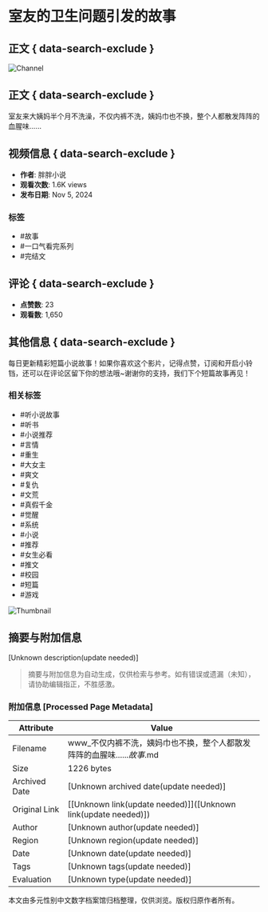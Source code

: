 # 室友的卫生问题引发的故事

## 正文 { data-search-exclude }


![Channel](https://i.ytimg.com/an/UldSt6Oq9jKW5-x41xgcNA/featured_channel.jpg?v=664de899)

## 正文 { data-search-exclude }

室友来大姨妈半个月不洗澡，不仅内裤不洗，姨妈巾也不换，整个人都散发阵阵的血腥味......

## 视频信息 { data-search-exclude }

- **作者**: 胖胖小说
- **观看次数**: 1.6K views
- **发布日期**: Nov 5, 2024

### 标签
- #故事
- #一口气看完系列
- #完结文

## 评论 { data-search-exclude }
- **点赞数**: 23
- **观看数**: 1,650

## 其他信息 { data-search-exclude }
每日更新精彩短篇小说故事！如果你喜欢这个影片，记得点赞，订阅和开启小铃铛，还可以在评论区留下你的想法哦~谢谢你的支持，我们下个短篇故事再见！

### 相关标签
- #听小说故事
- #听书
- #小说推荐
- #言情
- #重生
- #大女主
- #爽文
- #复仇
- #文荒
- #真假千金
- #觉醒
- #系统
- #小说
- #推荐
- #女生必看
- #推文
- #校园
- #短篇
- #游戏

![Thumbnail](https://i.ytimg.com/vi/84Jo3IMRmnE/hqdefault.jpg?sqp=-oaymwFACKgBEF5IWvKriqkDMwgBFQAAiEIYAdgBAeIBCggYEAIYBjgBQAHwAQH4Ac4FgAKACooCDAgAEAEYOSBjKGUwDw==&rs=AOn4CLC_uZ8DWO-Y_Rlvw2Rn0mH_xiaxqg)
<!-- tcd_original_link https://www.youtube.com/watch?v=cqZgTI9z5yM -->


## 摘要与附加信息

<!-- tcd_abstract -->
[Unknown description(update needed)]
<!-- tcd_abstract_end -->

> 摘要与附加信息为自动生成，仅供检索与参考。如有错误或遗漏（未知），请协助编辑指正，不胜感激。

### 附加信息 [Processed Page Metadata]

| Attribute       | Value                                  |
|-----------------|----------------------------------------|
| Filename        | www_不仅内裤不洗，姨妈巾也不换，整个人都散发阵阵的血腥味......_故事_.md                             |
| Size            | 1226 bytes                           |
| Archived Date   | [Unknown archived date(update needed)]                             |
| Original Link   | [[Unknown link(update needed)]]([Unknown link(update needed)])                       |
| Author          | [Unknown author(update needed)]                               |
| Region          | [Unknown region(update needed)]                               |
| Date            | [Unknown date(update needed)]                                 |
| Tags            | [Unknown tags(update needed)]                                 |
| Evaluation            | [Unknown type(update needed)]                                 |
<!-- tcd_table_end -->

本文由多元性别中文数字档案馆归档整理，仅供浏览。版权归原作者所有。
